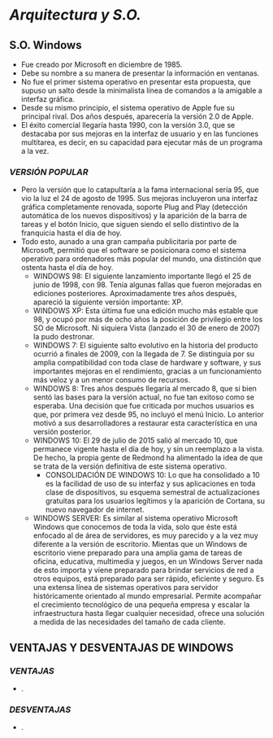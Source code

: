 # ***Arquitectura y S.O.***
## **S.O. Windows**
- Fue creado por Microsoft en diciembre de 1985. ​
- Debe su nombre a su manera de presentar la información en ventanas.​
- No fue el primer sistema operativo en presentar esta propuesta, que supuso un salto desde la minimalista línea de comandos a la amigable a interfaz gráfica.​
- Desde su mismo principio, el sistema operativo de Apple fue su principal rival. Dos años después, aparecería la versión 2.0 de Apple. ​
- El éxito comercial llegaría hasta 1990, con la versión 3.0, que se destacaba por sus mejoras en la interfaz de usuario y en las funciones multitarea, es decir, en su capacidad para ejecutar más de un programa a la vez.​

### *VERSIÓN POPULAR*
- Pero la versión que lo catapultaría a la fama internacional sería 95, que vio la luz el 24 de agosto de 1995. Sus mejoras incluyeron una interfaz gráfica completamente renovada, soporte Plug and Play (detección automática de los nuevos dispositivos) y la aparición de la barra de tareas y el botón Inicio, que siguen siendo el sello distintivo de la franquicia hasta el día de hoy.​
- Todo esto, aunado a una gran campaña publicitaria por parte de Microsoft, permitió que el software se posicionara como el sistema operativo para ordenadores más popular del mundo, una distinción que ostenta hasta el día de hoy.
  - WINDOWS 98: El siguiente lanzamiento importante llegó el 25 de junio de 1998, con 98. Tenía algunas fallas que fueron mejoradas en ediciones posteriores. Aproximadamente tres años después, apareció la siguiente versión importante: XP.
  - WINDOWS XP: Esta última fue una edición mucho más estable que 98, y ocupó por más de ocho años la posición de privilegio entre los SO de Microsoft. Ni siquiera Vista (lanzado el 30 de enero de 2007) la pudo destronar.
  - WINDOWS 7: El siguiente salto evolutivo en la ​historia del producto ocurrió a finales de 2009, con la llegada de 7. ​Se distinguía por su amplia compatibilidad ​con toda clase de hardware y software,​ y sus importantes mejoras en el rendimiento, ​gracias a un funcionamiento más veloz y a ​un menor consumo de recursos.
  - WINDOWS 8​: Tres años después llegaría al mercado 8, que si bien sentó las bases para la versión actual, no fue tan exitoso como se esperaba. Una decisión que fue criticada por muchos usuarios es que, por primera vez desde 95, no incluyó el menú Inicio. Lo anterior motivó a sus desarrolladores a restaurar esta característica en una versión posterior.
  - ​WINDOWS 10: El 29 de julio de 2015 salió al mercado 10, que permanece vigente hasta el día de hoy, y sin un reemplazo a la vista. De hecho, la propia gente de Redmond ha alimentado la idea de que se trata de la versión definitiva de este sistema operativo.
      - CONSOLIDACIÓN DE WINDOWS 10​: Lo que ha consolidado a 10 es la facilidad de uso de su interfaz y sus aplicaciones en toda clase de dispositivos, su esquema semestral de actualizaciones gratuitas para los usuarios legítimos y la aparición de Cortana, su nuevo navegador de internet.
  - WINDOWS SERVER: Es similar al sistema operativo Microsoft Windows que conocemos de toda la vida, solo que éste está enfocado al de área de servidores, es muy parecido y a la vez muy diferente a la versión de escritorio.​ Mientas que un Windows de escritorio viene preparado para una amplia gama de tareas de oficina, educativa, multimedia y juegos, en un Windows Server nada de esto importa y viene preparado para brindar servicios de red a otros equipos, está preparado para ser rápido, eficiente y seguro. Es una extensa línea de sistemas operativos para servidor históricamente orientado al mundo empresarial.​ Permite acompañar el crecimiento tecnológico de una pequeña empresa y escalar la infraestructura hasta llegar cualquier necesidad, ofrece una solución a medida de las necesidades del tamaño de cada cliente.

## **VENTAJAS Y DESVENTAJAS DE WINDOWS**
### *VENTAJAS*
- .

### *DESVENTAJAS*
- .

